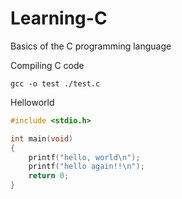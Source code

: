 # Learning-C
Basics of the C programming language

Compiling C code

`gcc -o test ./test.c`

Helloworld
``` C
#include <stdio.h>

int main(void)
{
    printf("hello, world\n");
    printf("hello again!!\n");
    return 0;
}
```
